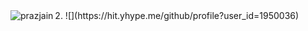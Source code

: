 <img align="left" src="https://komarev.com/ghpvc/?username=prazjain&label=Profile%20views" alt="prazjain"/>
2.
![](https://hit.yhype.me/github/profile?user_id=1950036)
